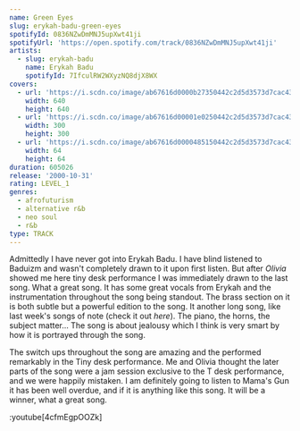 ```yaml
---
name: Green Eyes
slug: erykah-badu-green-eyes
spotifyId: 0836NZwDmMNJ5upXwt41ji
spotifyUrl: 'https://open.spotify.com/track/0836NZwDmMNJ5upXwt41ji'
artists:
  - slug: erykah-badu
    name: Erykah Badu
    spotifyId: 7IfculRW2WXyzNQ8djX8WX
covers:
  - url: 'https://i.scdn.co/image/ab67616d0000b27350442c2d5d3573d7cac43567'
    width: 640
    height: 640
  - url: 'https://i.scdn.co/image/ab67616d00001e0250442c2d5d3573d7cac43567'
    width: 300
    height: 300
  - url: 'https://i.scdn.co/image/ab67616d0000485150442c2d5d3573d7cac43567'
    width: 64
    height: 64
duration: 605026
release: '2000-10-31'
rating: LEVEL_1
genres:
  - afrofuturism
  - alternative r&b
  - neo soul
  - r&b
type: TRACK
---
```

Admittedly I have never got into Erykah Badu. I have blind listened to Baduizm and wasn't
completely drawn to it upon first listen. But after *Olivia* showed me here tiny desk
performance I was immediately drawn to the last song. What a great song. It has some
great vocals from Erykah and the instrumentation throughout the song being standout. The
brass section on it is both subtle but a powerful edition to the song. It another long song,
like last week's songs of note (check it out *here*). The piano, the horns, the subject
matter... The song is about jealousy which I think is very smart by how it is portrayed
through the song.

The switch ups throughout the song are amazing and the performed remarkably in the Tiny
desk performance. Me and Olivia thought the later parts of the song were a jam session
exclusive to the T desk performance, and we were happily mistaken. I am definitely going
to listen to Mama's Gun it has been well overdue, and if it is anything like this song.
It will be a winner, what a great song.

:youtube[4cfmEgpOOZk]

